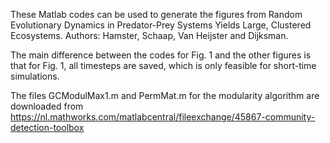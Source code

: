 These Matlab codes can be used to generate the figures from 
Random Evolutionary Dynamics in Predator-Prey Systems Yields Large, Clustered Ecosystems.
Authors: Hamster, Schaap, Van Heijster and Dijksman.

The main difference between the codes for Fig. 1 and the other figures is that for Fig. 1, all timesteps are saved, which
is only feasible for short-time simulations. 

The files GCModulMax1.m and PermMat.m for the modularity algorithm are downloaded from https://nl.mathworks.com/matlabcentral/fileexchange/45867-community-detection-toolbox
